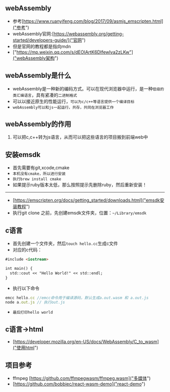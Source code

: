 ## webAssembly
* 参考[https://www.ruanyifeng.com/blog/2017/09/asmjs_emscripten.html]("参考")
* webAssembly官网:[https://webassembly.org/getting-started/developers-guide/]("官网")
* 但是官网的教程都是指向mdn
* ["https://mp.weixin.qq.com/s/dEOIArtK6DIfewIva2zLKw"]("webAssembly架构")

## webAssembly是什么
* webAssembly是一种新的编码方式。可以在现代浏览器中运行，是一种`低级的类汇编语言`，具有紧凑的`二进制格式`
* 可以以接近原生的性能运行，`可以为c/c++等语言提供一个编译目标`
* `webAssembly可以和js一起运行，共存，共同在浏览器工作`

## webAssembly的作用
1. 可以把c,c++转为js语言，从而可以把这些语言的项目搬到前端web中


## 安装emsdk
* 首先需要有git,xcode,cmake
* `本机没有cmake，所以进行安装`
* `执行brew install cmake`
* 如果提示ruby版本太低，那么按照提示先删除ruby，然后重新安装！
---
* [https://emscripten.org/docs/getting_started/downloads.html]("emsdk安装教程")
* 执行git clone 之前，先创建emsdk文件夹，位置：`~/Library/emsdk`


## c语言
* 首先创建一个文件夹，然后`touch hello.cc`生成c文件
* 对应的c代码：   
```markdown
#include <iostream>

int main() {
  std::cout << "Hello World!" << std::endl;
}
```
* 执行以下命令
```javascript
emcc hello.cc //emcc命令用于编译源码，默认生成a.out.wasm 和 a.out.js
node a.out.js // 执行out.js
```
* `最后打印hello world`

## c语言->html
* [https://developer.mozilla.org/en-US/docs/WebAssembly/C_to_wasm]("使用html")

## 项目参考
* ffmpeg [https://github.com/ffmpegwasm/ffmpeg.wasm]("多媒体")
* [https://github.com/bobbiec/react-wasm-demo]("react-demo")
